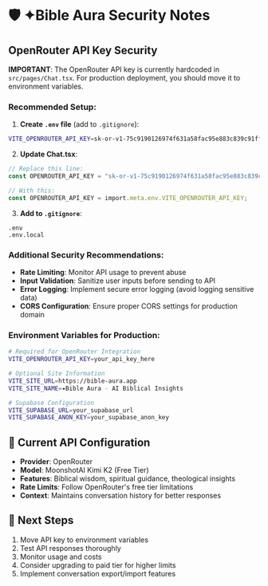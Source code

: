 # 🛡️ ✦Bible Aura Security Notes

## OpenRouter API Key Security

**IMPORTANT**: The OpenRouter API key is currently hardcoded in `src/pages/Chat.tsx`. For production deployment, you should move it to environment variables.

### Recommended Setup:

1. **Create `.env` file** (add to `.gitignore`):
```bash
VITE_OPENROUTER_API_KEY=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
```

2. **Update Chat.tsx**:
```typescript
// Replace this line:
const OPENROUTER_API_KEY = "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";

// With this:
const OPENROUTER_API_KEY = import.meta.env.VITE_OPENROUTER_API_KEY;
```

3. **Add to `.gitignore`**:
```
.env
.env.local
```

### Additional Security Recommendations:

- **Rate Limiting**: Monitor API usage to prevent abuse
- **Input Validation**: Sanitize user inputs before sending to API
- **Error Logging**: Implement secure error logging (avoid logging sensitive data)
- **CORS Configuration**: Ensure proper CORS settings for production domain

### Environment Variables for Production:

```bash
# Required for OpenRouter Integration
VITE_OPENROUTER_API_KEY=your_api_key_here

# Optional Site Information
VITE_SITE_URL=https://bible-aura.app
VITE_SITE_NAME=✦Bible Aura - AI Biblical Insights

# Supabase Configuration
VITE_SUPABASE_URL=your_supabase_url
VITE_SUPABASE_ANON_KEY=your_supabase_anon_key
```

## 🔮 Current API Configuration

- **Provider**: OpenRouter
- **Model**: MoonshotAI Kimi K2 (Free Tier)
- **Features**: Biblical wisdom, spiritual guidance, theological insights
- **Rate Limits**: Follow OpenRouter's free tier limitations
- **Context**: Maintains conversation history for better responses

## 📝 Next Steps

1. Move API key to environment variables
2. Test API responses thoroughly
3. Monitor usage and costs
4. Consider upgrading to paid tier for higher limits
5. Implement conversation export/import features 